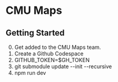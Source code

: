 # CMU Maps

## Getting Started

0. Get added to the CMU Maps team.
1. Create a Github Codespace
2. GITHUB_TOKEN=$GH_TOKEN
3. git submodule update --init --recursive
4. npm run dev
